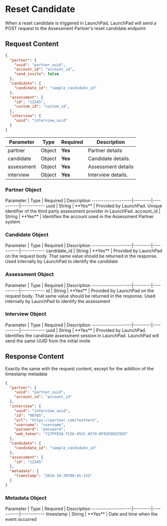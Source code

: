 # Reset Candidate
When a reset candidate is triggered in LaunchPad, LaunchPad will send a POST request to the Assessment Partner's reset candidate endpoint

<h2 id="reset-candidate-request-content">Request Content</h2>

```json
{
  "partner": {
    "uuid": "partner_uuid",
    "account_id": "account_id",
    "send_invite": false
  },
  "candidate": {
    "candidate_id": "sample_candidate_id"
  },
  "assessment": {
    "id": "12345",
    "custom_id": "custom_id",
  },
  "interview": {
    "uuid": "interview_uuid"
  }
}
```

Parameter       | Type    | Required  | Description
----------------|---------|-----------|-------------
partner         | Object  | **Yes**   | Partner details
candidate       | Object  | **Yes**   | Candidate details.
assessment      | Object  | **Yes**   | Assessment details
interview       | Object  | **Yes**   | Interview details.

<h3 id="reset-candidate-partner-object">Partner Object</h3>
Parameter           | Type    | Required  | Description
--------------------|---------|-----------|------------
uuid                | String  | **Yes**   | Provided by LaunchPad. Unique identifier of the third party assessment provider in LaunchPad.
account_id          | String  | **Yes**   | Identifies the account used in the Assessment Partner system.

<h3 id="reset-candidate-candidate-object">Candidate Object</h3>
Parameter           | Type    | Required  | Description
--------------------|---------|-----------|------------
candidate_id                  | String  | **Yes**   | Provided by LaunchPad on the request body. That same value should be returned in the response. Used internally by LaunchPad to identify the candidate

<h3 id="reset-candidate-assessment-object">Assessment Object</h3>
Parameter           | Type    | Required  | Description
--------------------|---------|-----------|------------
id                  | String  | **Yes**   | Provided by LaunchPad on the request body. That same value should be returned in the response. Used internally by LaunchPad to identify the assessment

<h3 id="reset-candidate-interview-object">Interview Object</h3>
Parameter           | Type    | Required  | Description
--------------------|---------|-----------|------------
uuid                | String  | **Yes**   | Provided by LaunchPad. Identifies the candidate assessment session in LaunchPad. LaunchPad will send the same UUID from the initial invite


<h2 id="reset-candidate-response-content">Response Content</h2>
Exactly the same with the request content, except for the addition of the timestamp metadata

```json
{
  "partner": {
    "uuid": "partner_uuid",
    "account_id": "account_id"
  },
  "interview": {
    "uuid": "interview_uuid",
    "id": "98765",
    "url": "https://partner.com/testhere",
    "username": "username",
    "password": "password",
    "web_token": "727FFD3A-7C56-45CC-A579-DF93FE0325E9"
  },
  "candidate": {
    "candidate_id": "sample_candidate_id"
  },
  "assessment": {
    "id": "12345"
  },
  "metadata": {
    "timestamp": "2016-10-20T08:45:15Z"
  }
}
```

<h3 id="reset-candidate-metadata-object">Metadata Object</h3>
Parameter           | Type    | Required  | Description
--------------------|---------|-----------|------------
timestamp           | String  | **Yes**   | Date and time when the event occurred

